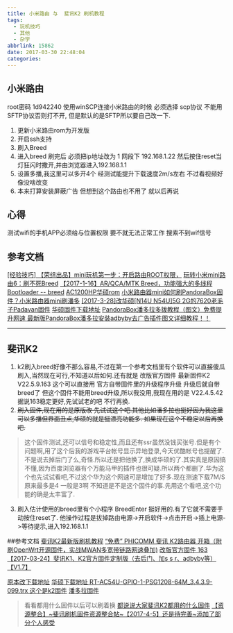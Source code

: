 ```yaml
---
title: 小米路由 与  斐讯K2 刷机教程
tags:
  - 玩机技巧
  - 其他
  - 杂学
abbrlink: 15862
date: 2017-03-30 22:48:04
categories:
---
```


## 小米路由
root密码 1d942240
使用winSCP连接小米路由的时候 必须选择 scp协议 不能用SFTP协议否则打不开, 但是默认的是SFTP所以要自己改一下.

1. 更新小米路由rom为开发版
2. 开启ssh支持
3. 刷入Breed
4. 进入breed 刷完后 必须把ip地址改为 1 网段下 192.168.1.22 然后按住reset当灯狂闪时撒开,并由浏览器进入192.168.1.1
5. 设置多播,我这里可以多开4个 经测试能提升下载速度2m/s左右 不过看视频好像没啥改变
6. 本来打算安装屏蔽广告 但想到这个路由也不用了 就以后再说


心得
---
测试wifi的手机APP必须给与位置权限 要不就无法正常工作 搜索不到wif信号

## 参考文档

[[经验技巧] 【荣组出品】mini玩机第一步：开启路由ROOT权限，](http://www.miui.com/thread-1995629-1-1.html)
[玩转小米mini路由6：刷不死Breed](http://jingyan.baidu.com/article/8275fc866b451046a03cf633.html)
[【2017-1-16】AR/QCA/MTK Breed，功能强大的多线程 Bootloader  -- breed](http://www.right.com.cn/forum/thread-161906-1-1.html)
[AC1200HP华硕rom](https://eyun.baidu.com/s/3boTksiF#sharelink/path=%2F2016-9-25&parent_path=%2FAC1200HP)
[小米路由器mini如何刷PandoraBox固件？小米路由器mini刷潘多](http://www.xp933.com/tech/router/6790.html)
[[2017-3-28]改华硕[N14U N54U]5G 2G的7620老毛子Padavan固件](http://www.right.com.cn/fORUM/thread-161324-1-1.html)
[华硕固件下载地址](https://eyun.baidu.com/s/3kV0JV19)
[PandoraBox潘多拉多拨教程（图文）免费提升网速 ](http://www.newbandeng.com/thread-20577-1-1.html)
[最新版PandoraBox潘多拉安装adbyby去广告插件图文详细教程！！](http://www.newbandeng.com/thread-20743-1-1.html)


---

斐讯K2
---
1. k2刷入breed好像不那么容易,不过在第一个参考文档里有个软件可以直接傻瓜刷入,当然现在可行,不知道以后如何.还有就是 改版官方固件 最新固件K2 V22.5.9.163 这个可以直接用 官方自带固件里的升级程序升级 升级后就自带breed了 但这个固件不能用breed升级,所以我没用,我现在用的是 V22.4.5.42 据说163稳定更好,先试试老的吧 不行再换.
2. ~~刷入固件,现在用的是原版改 先试试这个吧.其他比如潘多拉也挺好因为我这里可以多播但界面丑点,华硕的就是挺漂亮功能多. 如果现在这个不稳定以后再换吧.~~

> 这个固件测试,还可以信号和稳定性,而且还有ssr虽然没钱买张号.但是有个问题啊,用了这个后我的游戏平台帐号显示异地登录,今天优酷帐号也提醒了.不是说去掉后门了么,奇怪.所以还是把他换了,换成华硕的了.其实真是原因搞不懂,因为百度浏览器有个万能马甲的插件也很可疑.所以两个都删了.华为这个也先试试看吧,不过这个华为这个网速可是增加了好多.现在测速下载7M/S 原来最多是4 一般是3啊 不知道是不是这个固件的事.先用这个看吧,这个功能的确是太丰富了.

3. 刷入估计使用的breed里有个小程序 BreedEnter 挺好用的.有了它就不需要手动按住reset了. 他操作过程是拔掉路由电源->开启软件->点击开启->插上电源->等待提示,进入192.168.1.1

##参考文档
[斐讯K2最新版刷机教程](https://tieba.baidu.com/p/5015306692?fr=ala0&pstaala=1&tpl=5&isgod=0)
[“免费” PHICOMM 斐讯 K2路由器 开箱（附刷OpenWrt开源固件，实战MWAN多宽带链路网速叠加)](http://post.smzdm.com/p/447014/)
[改版官方固件 163](http://www.right.com.cn/forum/thread-206091-1-1.html)
[【2017-03-24】斐讯K1、K2官方固件定制版（去后门、加s s r、adbyby等）【V1.7】](http://www.right.com.cn/forum/thread-207614-1-1.html)

[原本改下载地址](https://pan.baidu.com/s/1geCr84N#list/path=%2FK2%20ROM)
[华硕下载地址 RT-AC54U-GPIO-1-PSG1208-64M_3.4.3.9-099.trx 这个是k2固件](https://eyun.baidu.com/s/3kV0JV19#sharelink/path=%2F2017-3-28&parent_path=%2FPadavan)
[潘多拉固件](https://pan.baidu.com/share/link?shareid=1975106836&uk=4078996080#list/path=%2F&parentPath=%2F%E8%B7%AF%E7%94%B1%E5%99%A8%E5%88%B7%E6%9C%BA%E8%B5%84%E6%96%99)

>看看都用什么固件以后可以刷着换
[都说说大家斐讯K2都用的什么固件](http://www.right.com.cn/forum/thread-189480-1-1.html)
[【资源整合】~斐讯刷机固件资源整合帖~【2017-4-5】还是待完善~添加了部分个人感受](http://www.right.com.cn/Forum/thread-209338-1-1.html)
